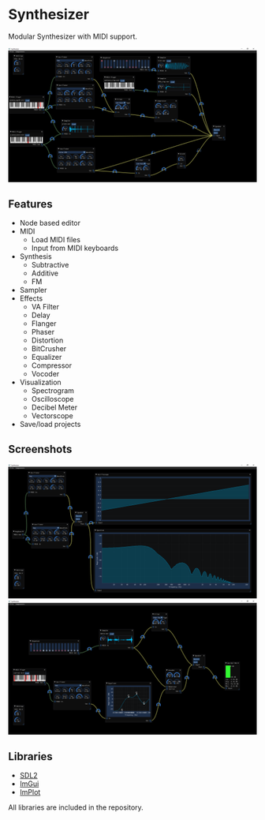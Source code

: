# Synthesizer

Modular Synthesizer with MIDI support.

![Synth](screenshots/screenshot_1.png "Screenshot 1")

## Features
- Node based editor
- MIDI
  - Load MIDI files
  - Input from MIDI keyboards
- Synthesis
  - Subtractive
  - Additive
  - FM
- Sampler
- Effects
  - VA Filter
  - Delay
  - Flanger
  - Phaser
  - Distortion
  - BitCrusher
  - Equalizer
  - Compressor
  - Vocoder
- Visualization
  - Spectrogram
  - Oscilloscope
  - Decibel Meter
  - Vectorscope
- Save/load projects

## Screenshots

![Screenshot 2](screenshots/screenshot_2.png "Screenshot 2")
![Screenshot 3](screenshots/screenshot_3.png "Screenshot 3")

## Libraries

- [SDL2](https://github.com/libsdl-org/SDL)
- [ImGui](https://github.com/ocornut/imgui)
- [ImPlot](https://github.com/epezent/implot)

All libraries are included in the repository.
